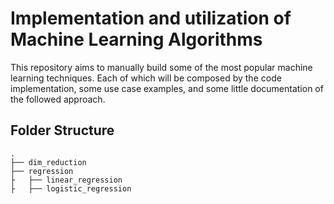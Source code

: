 # Implementation and utilization of Machine Learning Algorithms
This repository aims to manually build some of the most popular machine learning techniques.
Each of which will be composed by the code implementation, some use case examples, and some little documentation of the followed approach.

## Folder Structure
```
.
├── dim_reduction
├── regression
├	├── linear_regression
├	├── logistic_regression

```


